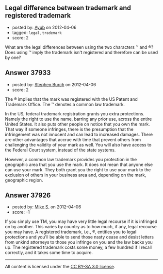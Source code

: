 ## Legal difference between trademark and registered trademark

- posted by: [Ayub](https://stackexchange.com/users/-1/17327-ayub) on 2012-04-06
- tagged: `legal`, `trademark`
- score: 2

What are the legal differences between using the two characters &trade; and &reg;?
Does using &trade; imply the trademark isn't registered and therefore can be used by one?


## Answer 37933

- posted by: [Stephen Burch](https://stackexchange.com/users/-1/13763-stephen-burch) on 2012-04-06
- score: 2

The ® implies that the mark was registered with the US Patent and Trademark Office. The ™ denotes a common law trademark.

In the US, federal trademark registration grants you extra protections. Namely the right to use the name, barring any prior use, across the entire United States. It also puts other people on notice that you own the mark. That way if someone infringes, there is the presumption that the infringement was not innocent and can lead to increased damages. There are other advantages that accrue with time that prevent others from challenging the validity of your mark as well. You will also have access to the Federal Court system, instead of the state systems.

However, a common law trademark provides you protection in the geographic area that you use the mark. It does not mean that anyone else can use your mark. They both grant you the right to use your mark to the exclusion of others in your business area and, depending on the mark, geographic region.


## Answer 37926

- posted by: [Mike S.](https://stackexchange.com/users/-1/17338-mike-s) on 2012-04-06
- score: -1

If you simply use TM, you may have very little legal recourse if it is infringed on by another.  This varies by country as to how much, if any, legal recourse you may have.  A registered trademark, i.e., ®, entitles you to legal protections and you'll be able to send those nasty cease and desist letters from unkind attorneys to those you infringe on you and the law backs you up.  The registered trademark costs some money, a few hundred if I recall correctly, and it takes some time to acquire.



---

All content is licensed under the [CC BY-SA 3.0 license](https://creativecommons.org/licenses/by-sa/3.0/).
